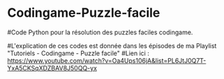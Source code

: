 # Codingame-Puzzle-facile
#Code Python pour la résolution des puzzles faciles codingame.

#L'explication de ces codes est donnée dans les épisodes de ma Playlist "Tutoriels - Codingame - Puzzle facile"
#Lien ici : https://www.youtube.com/watch?v=Oa4Ups106jA&list=PL6JtJ0Q7T-YxA5CKSqXDZBAV8J50QQ-yx
